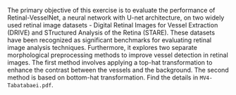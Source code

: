 The primary objective of this exercise is to evaluate the performance of Retinal-VesselNet, a neural network with U-net architecture, on two widely used retinal image datasets - Digital Retinal Images for Vessel Extraction (DRIVE) and STructured Analysis of the Retina (STARE). These datasets have been recognized as significant benchmarks for evaluating retinal image analysis techniques. 
Furthermore, it explores two separate morphological preprocessing methods to improve vessel detection in retinal images. The first method involves applying a top-hat transformation to enhance the contrast between the vessels and the background. The second method is based on bottom-hat transformation. Find the details in `MV4-Tabatabaei.pdf`.
